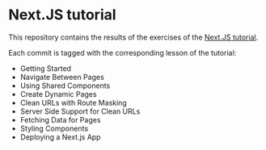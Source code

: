 Next.JS tutorial
===

This repository contains the results of the exercises of the [Next.JS tutorial](https://nextjs.org/learn).

Each commit is tagged with the corresponding lesson of the tutorial:

- Getting Started
- Navigate Between Pages
- Using Shared Components
- Create Dynamic Pages
- Clean URLs with Route Masking
- Server Side Support for Clean URLs
- Fetching Data for Pages
- Styling Components
- Deploying a Next.js App
